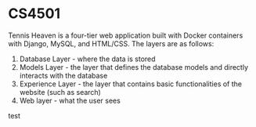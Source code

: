 # CS4501

Tennis Heaven is a four-tier web application built with Docker containers with Django, MySQL, and HTML/CSS. The layers are as follows:

1. Database Layer - where the data is stored
2. Models Layer - the layer that defines the database models and directly interacts with the database
3. Experience Layer - the layer that contains basic functionalities of the website (such as search)
4. Web layer - what the user sees



test